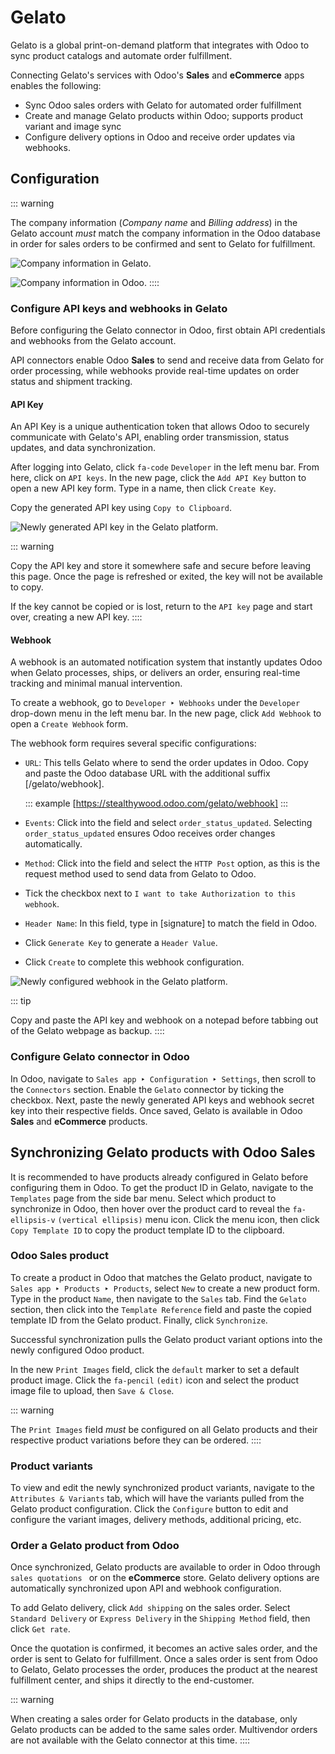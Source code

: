 # Gelato

Gelato is a global print-on-demand platform that integrates with Odoo to
sync product catalogs and automate order fulfillment.

Connecting Gelato\'s services with Odoo\'s **Sales** and **eCommerce**
apps enables the following:

- Sync Odoo sales orders with Gelato for automated order fulfillment
- Create and manage Gelato products within Odoo; supports product
  variant and image sync
- Configure delivery options in Odoo and receive order updates via
  webhooks.

## Configuration

::: warning

The company information (*Company name* and *Billing address*) in the
Gelato account *must* match the company information in the Odoo database
in order for sales orders to be confirmed and sent to Gelato for
fulfillment.

![Company information in Gelato.](gelato/gelato-company.png)

![Company information in Odoo.](gelato/odoo-company.png)
::::

### Configure API keys and webhooks in Gelato

Before configuring the Gelato connector in Odoo, first obtain API
credentials and webhooks from the Gelato account.

API connectors enable Odoo **Sales** to send and receive data from
Gelato for order processing, while webhooks provide real-time updates on
order status and shipment tracking.

#### API Key

An API Key is a unique authentication token that allows Odoo to securely
communicate with Gelato\'s API, enabling order transmission, status
updates, and data synchronization.

After logging into Gelato, click `fa-code` `Developer` in the left
menu bar. From here, click on `API keys`. In the new page, click the
`Add API Key` button to open a new
API key form. Type in a name, then click `Create Key`.

Copy the generated API key using `Copy to Clipboard`.

![Newly generated API key in the Gelato platform.](gelato/gelato-api-key.png)

::: warning

Copy the API key and store it somewhere safe and secure before leaving
this page. Once the page is refreshed or exited, the key will not be
available to copy.

If the key cannot be copied or is lost, return to the
`API key` page and start over,
creating a new API key.
::::

#### Webhook

A webhook is an automated notification system that instantly updates
Odoo when Gelato processes, ships, or delivers an order, ensuring
real-time tracking and minimal manual intervention.

To create a webhook, go to `Developer ‣ Webhooks` under the `Developer` drop-down menu in the left menu bar. In the new page,
click `Add Webhook` to open a
`Create Webhook` form.

The webhook form requires several specific configurations:

- `URL`: This tells Gelato where to
  send the order updates in Odoo. Copy and paste the Odoo database URL
  with the additional suffix [/gelato/webhook].

  ::: example
  [https://stealthywood.odoo.com/gelato/webhook]
  :::

- `Events`: Click into the field and
  select `order_status_updated`.
  Selecting `order_status_updated`
  ensures Odoo receives order changes automatically.

- `Method`: Click into the field and
  select the `HTTP Post` option, as
  this is the request method used to send data from Gelato to Odoo.

- Tick the checkbox next to
  `I want to take Authorization to this webhook`.

- `Header Name`: In this field, type
  in [signature] to match the field in Odoo.

- Click `Generate Key` to generate a
  `Header Value`.

- Click `Create` to complete this
  webhook configuration.

![Newly configured webhook in the Gelato platform.](gelato/gelato-webhook.png)

::: tip

Copy and paste the API key and webhook on a notepad before tabbing out
of the Gelato webpage as backup.
::::

### Configure Gelato connector in Odoo

In Odoo, navigate to
`Sales app ‣ Configuration ‣ Settings`, then scroll to the `Connectors` section. Enable the `Gelato` connector by ticking the checkbox. Next, paste the
newly generated API keys and webhook secret key into their respective
fields. Once saved, Gelato is available in Odoo **Sales** and
**eCommerce** products.

## Synchronizing Gelato products with Odoo Sales

It is recommended to have products already configured in Gelato before
configuring them in Odoo. To get the product ID in Gelato, navigate to
the `Templates` page from the side
bar menu. Select which product to synchronize in Odoo, then hover over
the product card to reveal the `fa-ellipsis-v` `(vertical ellipsis)`
menu icon. Click the menu icon, then click
`Copy Template ID` to copy the
product template ID to the clipboard.


### Odoo Sales product

To create a product in Odoo that matches the Gelato product, navigate to
`Sales app
‣ Products ‣ Products`,
select `New` to create a new product
form. Type in the product `Name`,
then navigate to the `Sales` tab.
Find the `Gelato` section, then click
into the `Template Reference` field
and paste the copied template ID from the Gelato product. Finally, click
`Synchronize`.

Successful synchronization pulls the Gelato product variant options into
the newly configured Odoo product.

In the new `Print Images` field,
click the `default` marker to set a
default product image. Click the `fa-pencil` `(edit)` icon and select
the product image file to upload, then `Save & Close`.

::: warning

The `Print Images` field *must* be
configured on all Gelato products and their respective product
variations before they can be ordered.
::::

### Product variants

To view and edit the newly synchronized product variants, navigate to
the `Attributes &
Variants` tab, which will have the
variants pulled from the Gelato product configuration. Click the
`Configure` button to edit and
configure the variant images, delivery methods, additional pricing, etc.

### Order a Gelato product from Odoo

Once synchronized, Gelato products are available to order in Odoo
through `sales quotations
` or on the
**eCommerce** store. Gelato delivery options are automatically
synchronized upon API and webhook configuration.

To add Gelato delivery, click `Add shipping` on the sales order. Select
`Standard Delivery` or
`Express Delivery` in the
`Shipping Method` field, then click
`Get rate`.

Once the quotation is confirmed, it becomes an active sales order, and
the order is sent to Gelato for fulfillment. Once a sales order is sent
from Odoo to Gelato, Gelato processes the order, produces the product at
the nearest fulfillment center, and ships it directly to the
end-customer.


::: warning

When creating a sales order for Gelato products in the database, only
Gelato products can be added to the same sales order. Multivendor orders
are not available with the Gelato connector at this time.
::::
